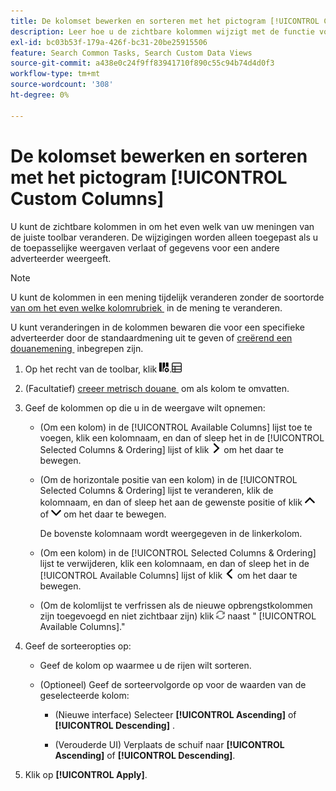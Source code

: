 ```yaml
---
title: De kolomset bewerken en sorteren met het pictogram [!UICONTROL Custom Columns]
description: Leer hoe u de zichtbare kolommen wijzigt met de functie voor kolomaanpassing.
exl-id: bc03b53f-179a-426f-bc31-20be25915506
feature: Search Common Tasks, Search Custom Data Views
source-git-commit: a438e0c24f9ff83941710f890c55c94b74d4d0f3
workflow-type: tm+mt
source-wordcount: '308'
ht-degree: 0%

---
```


# De kolomset bewerken en sorteren met het pictogram [!UICONTROL Custom Columns]

<!-- The same in new UI and legacy CM views except for icon -->

<!-- Doesn't include instructions for legacy Portfolios views; not available for Reports -->

U kunt de zichtbare kolommen in om het even welk van uw meningen van de juiste toolbar veranderen. De wijzigingen worden alleen toegepast als u de toepasselijke weergaven verlaat of gegevens voor een andere adverteerder weergeeft.

>[!NOTE]
>
>U kunt de kolommen in een mening tijdelijk veranderen zonder de soortorde [&#x200B; van om het even welke kolomrubriek &#x200B;](/help/search-social-commerce/common-tasks/data-views/ad-hoc-settings/column-set-edit-column-heading.md) in de mening te veranderen.
>
>U kunt veranderingen in de kolommen bewaren die voor een specifieke adverteerder door de standaardmening uit te geven of [&#x200B; creërend een douanemening &#x200B;](/help/search-social-commerce/common-tasks/data-views/custom-default-views-manage.md#create-custom-view) inbegrepen zijn.

1. Op het recht van de toolbar, klik ![&#x200B; de Kolommen van de Douane van de Douane &#x200B;](/help/search-social-commerce/assets/custom-columns.png " of ").![Aangepaste kolommen](/help/search-social-commerce/assets/custom-columns-new.png "Aangepaste kolommen")

1. (Facultatief) [&#x200B; creeer metrisch douane &#x200B;](/help/search-social-commerce/common-tasks/custom-metrics/custom-metric-create.md) om als kolom te omvatten.

1. Geef de kolommen op die u in de weergave wilt opnemen:

   * (Om een kolom) in de [!UICONTROL Available Columns] lijst toe te voegen, klik een kolomnaam, en dan of sleep het in de [!UICONTROL Selected Columns & Ordering] lijst of klik ![&#x200B; voegt Kolom &#x200B;](/help/search-social-commerce/assets/chevron-right.png " toe ") om het daar te bewegen.

   * (Om de horizontale positie van een kolom) in de [!UICONTROL Selected Columns & Ordering] lijst te veranderen, klik de kolomnaam, en dan of sleep het aan de gewenste positie of klik ![&#x200B; de Kolom van de Beweging omhoog &#x200B;](/help/search-social-commerce/assets/chevron-up.png " ") of ![Kolom omlaag verplaatsen](/help/search-social-commerce/assets/chevron-down.png "Kolom omlaag verplaatsen") om het daar te bewegen.

     De bovenste kolomnaam wordt weergegeven in de linkerkolom.

   * (Om een kolom) in de [!UICONTROL Selected Columns & Ordering] lijst te verwijderen, klik een kolomnaam, en dan of sleep het in de [!UICONTROL Available Columns] lijst of klik ![&#x200B; verwijder &#x200B;](/help/search-social-commerce/assets/chevron-left.png " ") om het daar te bewegen.

   * (Om de kolomlijst te verfrissen als de nieuwe opbrengstkolommen zijn toegevoegd en niet zichtbaar zijn) klik ![&#x200B; verfrissen zich &#x200B;](/help/search-social-commerce/assets/refresh.png " ") naast &quot; [!UICONTROL Available Columns].&quot;

1. Geef de sorteeropties op:

   * Geef de kolom op waarmee u de rijen wilt sorteren.

   * (Optioneel) Geef de sorteervolgorde op voor de waarden van de geselecteerde kolom:

      * (Nieuwe interface) Selecteer **[!UICONTROL Ascending]** of **[!UICONTROL Descending]** .

      * (Verouderde UI) Verplaats de schuif naar **[!UICONTROL Ascending]** of **[!UICONTROL Descending]**.

1. Klik op **[!UICONTROL Apply]**.
